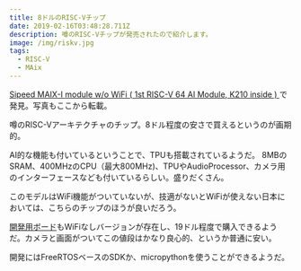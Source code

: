 ```yaml
---
title: 8ドルのRISC-Vチップ
date: 2019-02-16T03:48:28.711Z
description: 噂のRISC-Vチップが発売されたので紹介します。
image: /img/riskv.jpg
tags:
  - RISC-V
  - MAix
---
```

[Sipeed MAIX-I module w/o WiFi ( 1st RISC-V 64 AI Module, K210 inside )
](https://www.seeedstudio.com/Sipeed-MAIX-I-module-w-o-WiFi-1st-RISC-V-64-AI-Module-K210-insid-p-3210.html)で発見。写真もここから転載。

噂のRISC-Vアーキテクチャのチップ。8ドル程度の安さで買えるというのが画期的。

AI的な機能も付いているということで、TPUも搭載されているようだ。
8MBのSRAM、400MHzのCPU（最大800MHz)、TPUやAudioProcessor、カメラ用のインターフェースなども付いているらしい。盛りだくさん。

このモデルはWiFi機能がついていないが、技適がないとWiFiが使えない日本においては、こちらのチップのほうが良いだろう。

[開発用ボード](https://www.seeedstudio.com/Sipeed-M1-dock-suit-M1-dock-2-4-inch-LCD-OV2640-K210-Dev-Board-1st-RV64-AI-board-for-Edge-Computing-p-3211.html)もWiFiなしバージョンが存在し、19ドル程度で購入できるようだ。カメラと画面がついてこの値段はかなり良心的、というか普通に安い。

開発にはFreeRTOSベースのSDKか、micropythonを使うことができるようだ。
